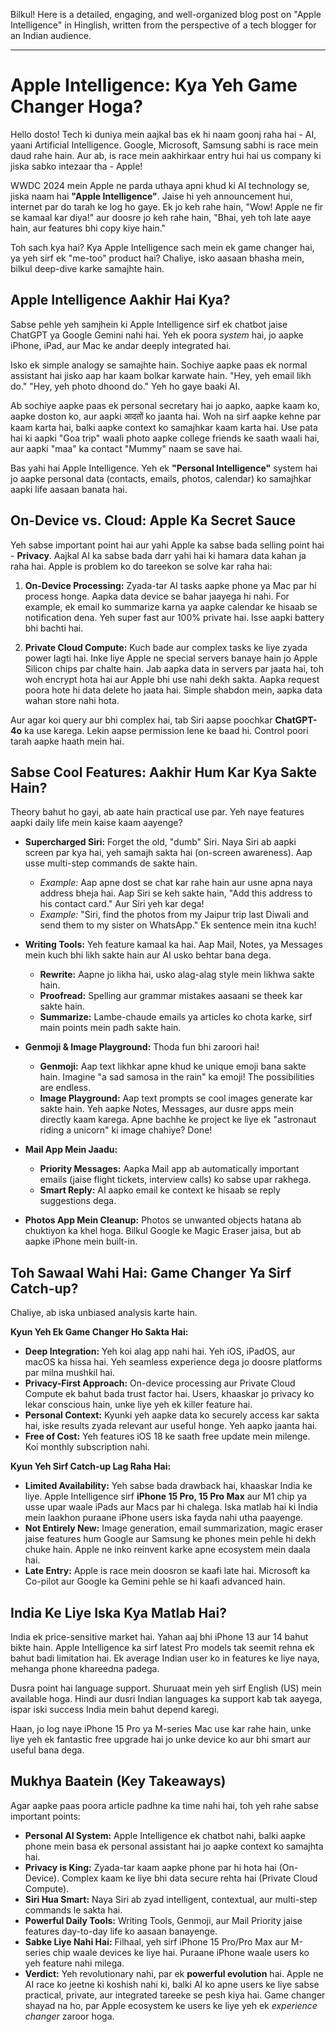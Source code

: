 Bilkul! Here is a detailed, engaging, and well-organized blog post on "Apple Intelligence" in Hinglish, written from the perspective of a tech blogger for an Indian audience.

***

# Apple Intelligence: Kya Yeh Game Changer Hoga?

Hello dosto! Tech ki duniya mein aajkal bas ek hi naam goonj raha hai - AI, yaani Artificial Intelligence. Google, Microsoft, Samsung sabhi is race mein daud rahe hain. Aur ab, is race mein aakhirkaar entry hui hai us company ki jiska sabko intezaar tha - Apple!

WWDC 2024 mein Apple ne parda uthaya apni khud ki AI technology se, jiska naam hai **"Apple Intelligence"**. Jaise hi yeh announcement hui, internet par do tarah ke log ho gaye. Ek jo keh rahe hain, "Wow! Apple ne fir se kamaal kar diya!" aur doosre jo keh rahe hain, "Bhai, yeh toh late aaye hain, aur features bhi copy kiye hain."

Toh sach kya hai? Kya Apple Intelligence sach mein ek game changer hai, ya yeh sirf ek "me-too" product hai? Chaliye, isko aasaan bhasha mein, bilkul deep-dive karke samajhte hain.

## Apple Intelligence Aakhir Hai Kya?

Sabse pehle yeh samjhein ki Apple Intelligence sirf ek chatbot jaise ChatGPT ya Google Gemini nahi hai. Yeh ek poora *system* hai, jo aapke iPhone, iPad, aur Mac ke andar deeply integrated hai.

Isko ek simple analogy se samajhte hain. Sochiye aapke paas ek normal assistant hai jisko aap har kaam bolkar karwate hain. "Hey, yeh email likh do." "Hey, yeh photo dhoond do." Yeh ho gaye baaki AI.

Ab sochiye aapke paas ek personal secretary hai jo aapko, aapke kaam ko, aapke doston ko, aur aapki आदतों ko jaanta hai. Woh na sirf aapke kehne par kaam karta hai, balki aapke context ko samajhkar kaam karta hai. Use pata hai ki aapki "Goa trip" waali photo aapke college friends ke saath waali hai, aur aapki "maa" ka contact "Mummy" naam se save hai.

Bas yahi hai Apple Intelligence. Yeh ek **"Personal Intelligence"** system hai jo aapke personal data (contacts, emails, photos, calendar) ko samajhkar aapki life aasaan banata hai.

## On-Device vs. Cloud: Apple Ka Secret Sauce

Yeh sabse important point hai aur yahi Apple ka sabse bada selling point hai - **Privacy**. Aajkal AI ka sabse bada darr yahi hai ki hamara data kahan ja raha hai. Apple is problem ko do tareekon se solve kar raha hai:

1.  **On-Device Processing:** Zyada-tar AI tasks aapke phone ya Mac par hi process honge. Aapka data device se bahar jaayega hi nahi. For example, ek email ko summarize karna ya aapke calendar ke hisaab se notification dena. Yeh super fast aur 100% private hai. Isse aapki battery bhi bachti hai.

2.  **Private Cloud Compute:** Kuch bade aur complex tasks ke liye zyada power lagti hai. Inke liye Apple ne special servers banaye hain jo Apple Silicon chips par chalte hain. Jab aapka data in servers par jaata hai, toh woh encrypt hota hai aur Apple bhi use nahi dekh sakta. Aapka request poora hote hi data delete ho jaata hai. Simple shabdon mein, aapka data wahan store nahi hota.

Aur agar koi query aur bhi complex hai, tab Siri aapse poochkar **ChatGPT-4o** ka use karega. Lekin aapse permission lene ke baad hi. Control poori tarah aapke haath mein hai.

## Sabse Cool Features: Aakhir Hum Kar Kya Sakte Hain?

Theory bahut ho gayi, ab aate hain practical use par. Yeh naye features aapki daily life mein kaise kaam aayenge?

-   **Supercharged Siri:** Forget the old, "dumb" Siri. Naya Siri ab aapki screen par kya hai, yeh samajh sakta hai (on-screen awareness). Aap usse multi-step commands de sakte hain.
    *   *Example:* Aap apne dost se chat kar rahe hain aur usne apna naya address bheja hai. Aap Siri se keh sakte hain, "Add this address to his contact card." Aur Siri yeh kar dega!
    *   *Example:* "Siri, find the photos from my Jaipur trip last Diwali and send them to my sister on WhatsApp." Ek sentence mein itna kuch!

-   **Writing Tools:** Yeh feature kamaal ka hai. Aap Mail, Notes, ya Messages mein kuch bhi likh sakte hain aur AI usko behtar bana dega.
    *   **Rewrite:** Aapne jo likha hai, usko alag-alag style mein likhwa sakte hain.
    *   **Proofread:** Spelling aur grammar mistakes aasaani se theek kar sakte hain.
    *   **Summarize:** Lambe-chaude emails ya articles ko chota karke, sirf main points mein padh sakte hain.

-   **Genmoji & Image Playground:** Thoda fun bhi zaroori hai!
    *   **Genmoji:** Aap text likhkar apne khud ke unique emoji bana sakte hain. Imagine "a sad samosa in the rain" ka emoji! The possibilities are endless.
    *   **Image Playground:** Aap text prompts se cool images generate kar sakte hain. Yeh aapke Notes, Messages, aur dusre apps mein directly kaam karega. Apne bachhe ke project ke liye ek "astronaut riding a unicorn" ki image chahiye? Done!

-   **Mail App Mein Jaadu:**
    *   **Priority Messages:** Aapka Mail app ab automatically important emails (jaise flight tickets, interview calls) ko sabse upar rakhega.
    *   **Smart Reply:** AI aapko email ke context ke hisaab se reply suggestions dega.

-   **Photos App Mein Cleanup:** Photos se unwanted objects hatana ab chuktiyon ka khel hoga. Bilkul Google ke Magic Eraser jaisa, but ab aapke iPhone mein built-in.

## Toh Sawaal Wahi Hai: Game Changer Ya Sirf Catch-up?

Chaliye, ab iska unbiased analysis karte hain.

**Kyun Yeh Ek Game Changer Ho Sakta Hai:**

-   **Deep Integration:** Yeh koi alag app nahi hai. Yeh iOS, iPadOS, aur macOS ka hissa hai. Yeh seamless experience dega jo doosre platforms par milna mushkil hai.
-   **Privacy-First Approach:** On-device processing aur Private Cloud Compute ek bahut bada trust factor hai. Users, khaaskar jo privacy ko lekar conscious hain, unke liye yeh ek killer feature hai.
-   **Personal Context:** Kyunki yeh aapke data ko securely access kar sakta hai, iske results zyada relevant aur useful honge. Yeh aapko jaanta hai.
-   **Free of Cost:** Yeh features iOS 18 ke saath free update mein milenge. Koi monthly subscription nahi.

**Kyun Yeh Sirf Catch-up Lag Raha Hai:**

-   **Limited Availability:** Yeh sabse bada drawback hai, khaaskar India ke liye. Apple Intelligence sirf **iPhone 15 Pro, 15 Pro Max** aur M1 chip ya usse upar waale iPads aur Macs par hi chalega. Iska matlab hai ki India mein laakhon puraane iPhone users iska fayda nahi utha paayenge.
-   **Not Entirely New:** Image generation, email summarization, magic eraser jaise features hum Google aur Samsung ke phones mein pehle hi dekh chuke hain. Apple ne inko reinvent karke apne ecosystem mein daala hai.
-   **Late Entry:** Apple is race mein doosron se kaafi late hai. Microsoft ka Co-pilot aur Google ka Gemini pehle se hi kaafi advanced hain.

## India Ke Liye Iska Kya Matlab Hai?

India ek price-sensitive market hai. Yahan aaj bhi iPhone 13 aur 14 bahut bikte hain. Apple Intelligence ka sirf latest Pro models tak seemit rehna ek bahut badi limitation hai. Ek average Indian user ko in features ke liye naya, mehanga phone khareedna padega.

Dusra point hai language support. Shuruaat mein yeh sirf English (US) mein available hoga. Hindi aur dusri Indian languages ka support kab tak aayega, ispar iski success India mein bahut depend karegi.

Haan, jo log naye iPhone 15 Pro ya M-series Mac use kar rahe hain, unke liye yeh ek fantastic free upgrade hai jo unke device ko aur bhi smart aur useful bana dega.

## Mukhya Baatein (Key Takeaways)

Agar aapke paas poora article padhne ka time nahi hai, toh yeh rahe sabse important points:

-   **Personal AI System:** Apple Intelligence ek chatbot nahi, balki aapke phone mein basa ek personal assistant hai jo aapke context ko samajhta hai.
-   **Privacy is King:** Zyada-tar kaam aapke phone par hi hota hai (On-Device). Complex kaam ke liye bhi data secure rehta hai (Private Cloud Compute).
-   **Siri Hua Smart:** Naya Siri ab zyad intelligent, contextual, aur multi-step commands le sakta hai.
-   **Powerful Daily Tools:** Writing Tools, Genmoji, aur Mail Priority jaise features day-to-day life ko aasaan banayenge.
-   **Sabke Liye Nahi Hai:** Filhaal, yeh sirf iPhone 15 Pro/Pro Max aur M-series chip waale devices ke liye hai. Puraane iPhone waale users ko yeh feature nahi milega.
-   **Verdict:** Yeh revolutionary nahi, par ek **powerful evolution** hai. Apple ne AI race ko jeetne ki koshish nahi ki, balki AI ko apne users ke liye sabse practical, private, aur integrated tareeke se pesh kiya hai. Game changer shayad na ho, par Apple ecosystem ke users ke liye yeh ek *experience changer* zaroor hoga.